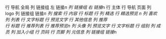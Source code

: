 行 导航 全局
    列 链接组 左
        链接*n
    列 链接组 右
        链接*n
行 主体
    行 导航 页面
        列 logo
        列 链接组
            链接*n
        列 搜索
    行 内容
        行 标题
        行
            列 精选
                行 精选预览 *n
                    列 喜欢
                    列 列表
                        行 文字标题
                        行 预览文字
                        行 其他信息
            列 推荐    
                行 标题
                行 推荐列表
                    行 推荐预览*n
                        列 头像
                        列 预览文字
                            行 文字标题
                            行 组别
                                列 成员
                                列 加入小组
    行 页码
行 页脚
    列 元信息
    列 链接组
        链接*n

